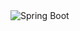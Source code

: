  <img alt="Spring Boot" src="https://img.shields.io/badge/-Spring Boot-green?style=flat-square&logo=springboot&logoColor=white" />
